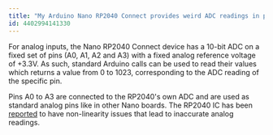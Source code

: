 ```yaml
---
title: "My Arduino Nano RP2040 Connect provides weird ADC readings in pins A0 to A3"
id: 4402994141330
---
```


For analog inputs, the Nano RP2040 Connect device has a 10-bit ADC on a fixed set of pins (A0, A1, A2 and A3) with a fixed analog reference voltage of +3.3V. As such, standard Arduino calls can be used to read their values which returns a value from 0 to 1023, corresponding to the ADC reading of the specific pin.

Pins A0 to A3 are connected to the RP2040's own ADC and are used as standard analog pins like in other Nano boards. The RP2040 IC has been [reported](https://www.hackster.io/news/raspberry-pi-confirms-it-is-investigating-a-flaw-in-the-raspberry-pi-pico-rp2040-adc-95c393b55dfb) to have non-linearity issues that lead to inaccurate analog readings.
